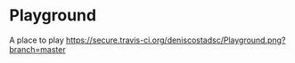 Playground
==========

A place to play
https://secure.travis-ci.org/deniscostadsc/Playground.png?branch=master
